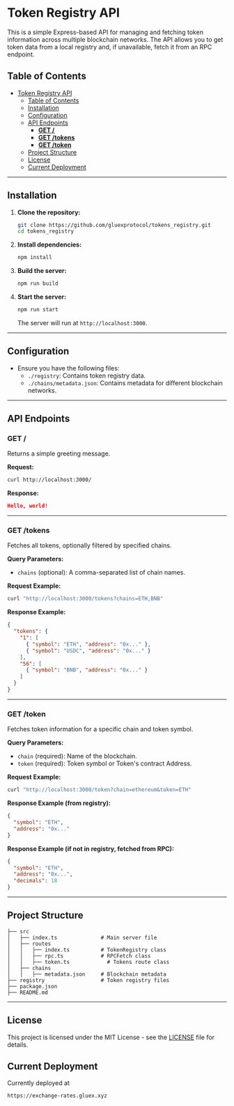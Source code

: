 # Token Registry API

This is a simple Express-based API for managing and fetching token information across multiple blockchain networks. The API allows you to get token data from a local registry and, if unavailable, fetch it from an RPC endpoint.

## Table of Contents
- [Token Registry API](#token-registry-api)
  - [Table of Contents](#table-of-contents)
  - [Installation](#installation)
  - [Configuration](#configuration)
  - [API Endpoints](#api-endpoints)
    - [**GET /**](#get-)
    - [**GET /tokens**](#get-tokens)
    - [**GET /token**](#get-token)
  - [Project Structure](#project-structure)
  - [License](#license)
  - [Current Deployment](#current-deployment)

---

## Installation

1. **Clone the repository:**
   ```bash
   git clone https://github.com/gluexprotocol/tokens_registry.git
   cd tokens_registry
   ```

2. **Install dependencies:**
   ```bash
   npm install
   ```

3. **Build the server:**
   ```bash
   npm run build
   ```

4. **Start the server:**
   ```bash
   npm run start
   ```
   The server will run at `http://localhost:3000`.

---

## Configuration

- Ensure you have the following files:
  - `./registry`: Contains token registry data.
  - `./chains/metadata.json`: Contains metadata for different blockchain networks.

---

## API Endpoints

### **GET /**
Returns a simple greeting message.

**Request:**
```bash
curl http://localhost:3000/
```

**Response:**
```json
Hello, world!
```

---

### **GET /tokens**
Fetches all tokens, optionally filtered by specified chains.

**Query Parameters:**
- `chains` (optional): A comma-separated list of chain names.

**Request Example:**
```bash
curl "http://localhost:3000/tokens?chains=ETH,BNB"
```

**Response Example:**
```json
{
  "tokens": {
    "1": [
      { "symbol": "ETH", "address": "0x..." },
      { "symbol": "USDC", "address": "0x..." }
    ],
    "56": [
      { "symbol": "BNB", "address": "0x..." }
    ]
  }
}
```

---

### **GET /token**
Fetches token information for a specific chain and token symbol.

**Query Parameters:**
- `chain` (required): Name of the blockchain.
- `token` (required): Token symbol or Token's contract Address.

**Request Example:**
```bash
curl "http://localhost:3000/token?chain=ethereum&token=ETH"
```

**Response Example (from registry):**
```json
{
  "symbol": "ETH",
  "address": "0x..."
}
```

**Response Example (if not in registry, fetched from RPC):**
```json
{
  "symbol": "ETH",
  "address": "0x...",
  "decimals": 18
}
```


---

## Project Structure

```
├── src
│   ├── index.ts              # Main server file
│   ├── routes
│   │   ├── index.ts          # TokenRegistry class
│   │   ├── rpc.ts            # RPCFetch class
│   │   ├── token.ts            # Tokens route class
│   ├── chains
│   │   ├── metadata.json     # Blockchain metadata
├── registry                  # Token registry files
├── package.json
├── README.md
```

---

## License

This project is licensed under the MIT License - see the [LICENSE](LICENSE) file for details.

## Current Deployment

Currently deployed at 
```
https://exchange-rates.gluex.xyz
```